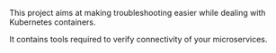 This project aims at making troubleshooting easier while dealing with Kubernetes containers.
 
It contains tools required to verify connectivity of your microservices. 